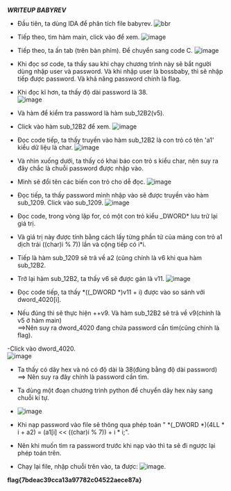_**WRITEUP BABYREV**_   

- Đầu tiên, ta dùng IDA để phân tích file babyrev.
![bbr](https://github.com/AnVinh07/AnVinh07/assets/131764804/640819be-5288-4360-8047-f5470067291e)

- Tiếp theo, tìm hàm main, click vào để xem.
![image](https://github.com/AnVinh07/AnVinh07/assets/131764804/f30f8a0d-de78-4401-ae4d-0c7579147dad)

- Tiếp theo, ta ấn tab (trên bàn phím). Để chuyển sang code C.
![image](https://github.com/AnVinh07/AnVinh07/assets/131764804/e0099d8e-e970-4745-a76c-d43abafa170c)
- Khi đọc sơ code, ta thấy sau khi chạy chương trình này sẽ bắt người dùng nhập user và password. Và khi nhập user là bossbaby, thì sẽ nhập tiếp được password. Và khả năng password chính là flag.  
- Khi đọc kĩ hơn, ta thấy độ dài password là 38.  
![image](https://github.com/AnVinh07/AnVinh07/assets/131764804/17fae12b-ee0e-44fa-8562-67aaef06ff55)  
- Và hàm để kiểm tra password là hàm sub_12B2(v5).

- Click vào hàm sub_12B2 để xem.
![image](https://github.com/AnVinh07/AnVinh07/assets/131764804/6866a1c7-650e-4e86-9bc2-785a77bc5860)

- Đọc code tiếp, ta thấy truyền vào hàm sub_12B2 là con trỏ có tên 'a1' kiểu dữ liệu là char.
![image](https://github.com/AnVinh07/AnVinh07/assets/131764804/10bc41cd-78f9-4a1a-a44a-2835d4f3a5cf)
- Và nhìn xuống dưới, ta thấy có khai báo con trỏ s kiểu char, nên suy ra đây chắc là chuỗi password được nhập vào.
- Mình sẽ đổi tên các biến con trỏ cho dễ đọc.
![image](https://github.com/AnVinh07/AnVinh07/assets/131764804/cff59f89-2bbc-4e08-90c8-4b211c4abb05)

- Đọc tiếp, ta thấy password mình nhập vào sẽ được truyền vào hàm sub_1209. Click vào sub_1209.
![image](https://github.com/AnVinh07/AnVinh07/assets/131764804/4d1fa068-55c0-4ab2-9db0-cc7929a2ae31)  
- Đọc code, trong vòng lặp for, có một con trỏ kiểu _DWORD* lưu trữ lại giá trị.
- Và giá trị này được tính bằng cách lấy từng phần tử của mảng con trỏ a1 dịch trái ((char)i % 7)) lần và cộng tiếp có i*i.  
- Tiếp là hàm sub_1209 sẽ trả về a2 (cũng chính là v6 khi qua hàm sub_12B2.
- Trở lại hàm sub_12B2, ta thấy v6 sẽ được gán là v11.
![image](https://github.com/AnVinh07/AnVinh07/assets/131764804/841d86c2-0438-4739-a3b7-db58d55706bf)
- Đọc code tiếp, ta thấy *((_DWORD *)v11 + i) được vào so sánh với dword_4020[i].
- Nếu đúng thì sẽ thực hiện ++v9. Và hàm sub_12B2 sẽ trả về v9(chính là v5 ở hàm main)  
==>Nên suy ra dword_4020 đang chứa password cần tìm(cũng chính là flag).

-Click vào dword_4020.  
![image](https://github.com/AnVinh07/AnVinh07/assets/131764804/fca99b24-ee6c-4fce-aa46-bdff32263c26)  
- Ta thấy có dãy hex và nó có độ dài là 38(đúng bằng độ dài password) ==> Nên suy ra đây chính là password cần tìm.

- Ta dùng một đoạn chương trình python để chuyển dãy hex này sang chuỗi kí tự.
- ![image](https://github.com/AnVinh07/AnVinh07/assets/131764804/3fd37f16-ef46-45da-9657-1d0299c5c154)
- Khi nạp password vào file sẽ thông qua phép toán " *(_DWORD *)(4LL * i + a2) = (a1[i] << ((char)i % 7)) + i * i;".
- Nên khi muốn tìm ra password trước khi nạp vào thì ta sẽ đi ngược lại phép toán trên.  

- Chạy lại file, nhập chuỗi trên vào, ta được:
![image](https://github.com/AnVinh07/AnVinh07/assets/131764804/cb8aa75d-f518-4e94-86cc-2dbf7485627e).
  

**flag{7bdeac39cca13a97782c04522aece87a}**














